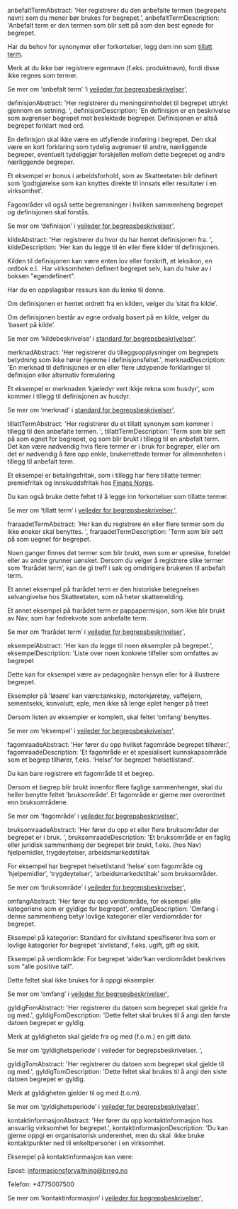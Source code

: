 

anbefaltTermAbstract: 'Her registrerer du den anbefalte termen (begrepets navn) som du mener bør brukes for begrepet.',
anbefaltTermDescription: 'Anbefalt term er den termen som blir sett på som den best egnede for begrepet.

Har du behov for synonymer eller forkortelser, legg dem inn som [tillatt term](https://doc.difi.no/data/veileder-for-begrepsbeskrivelser/#_5_2_tillatt_term). 

Merk at du ikke bør registrere egennavn (f.eks. produktnavn), fordi disse ikke regnes som termer.

Se mer om ‘anbefalt term’ ’i [veileder for begrepsbeskrivelser](https://doc.difi.no/data/veileder-for-begrepsbeskrivelser/#anbefalt)',


definisjonAbstract: 'Her registrerer du meningsinnholdet til begrepet uttrykt gjennom en setning. ',
definisjonDescription: 'En definisjon er en beskrivelse som avgrenser begrepet mot beslektede begreper. Definisjonen er altså begrepet forklart med ord.

En definisjon skal ikke være en utfyllende innføring i begrepet. Den skal være en kort forklaring som tydelig avgrenser til andre, nærliggende begreper, eventuelt tydeliggjør forskjellen mellom dette begrepet og andre nærliggende begreper.

Et eksempel er bonus i arbeidsforhold, som av Skatteetaten blir definert som ‘godtgjørelse som kan knyttes direkte til innsats eller resultater i en virksomhet’.

Fagområder vil også sette begrensninger i hvilken sammenheng begrepet og definisjonen skal forstås.

Se mer om ‘definisjon’ i [veileder for begrepsbeskrivelser](https://doc.difi.no/data/veileder-for-begrepsbeskrivelser/#definisjon)',



kildeAbstract: 'Her registrerer du hvor du har hentet definisjonen fra. ',
kildeDescription: 'Her kan du legge til én eller flere kilder til definisjonen. 

Kilden til definisjonen kan være enten lov eller forskrift, et leksikon, en ordbok e.l.  Har virksomheten definert begrepet selv, kan du huke av i boksen  "egendefinert".

Har du en oppslagsbar ressurs kan du lenke til denne.

Om definisjonen er hentet ordrett fra en kilden, velger du ‘sitat fra kilde’.

Om definisjonen består av egne ordvalg basert på en kilde, velger du ‘basert på kilde’.

Se mer om ‘kildebeskrivelse’ i [standard for begrepsbeskrivelser](https://doc.difi.no/data/forvaltningsstandard-begrepsbeskrivelser/#_valgfri_informasjon)',


merknadAbstract: 'Her registrerer du tilleggsopplysninger om begrepets betydning som ikke hører hjemme i definisjonsfeltet.',
merknadDescription: 'En merknad til definisjonen er en eller flere utdypende forklaringer til definisjon eller alternativ formulering 

Et eksempel er merknaden ‘kjæledyr vert ikkje rekna som husdyr’, som kommer i tillegg til definisjonen av husdyr.

Se mer om ‘merknad’ i [standard for begrepsbeskrivelser](https://doc.difi.no/data/forvaltningsstandard-begrepsbeskrivelser/#_valgfri_informasjon)',


tillattTermAbstract: 'Her registrerer du et tillatt synonym som kommer i tillegg til den anbefalte termen. ',
tillattTermDescription: 'Term som blir sett på som egnet for begrepet, og som blir brukt i tillegg til en anbefalt term. Det kan være nødvendig hvis flere termer er i bruk for begreper, eller om det er nødvendig å føre opp enkle, brukerrettede termer for allmennheten i tillegg til anbefalt term.

Et eksempel er betalingsfritak, som i tillegg har flere tillatte termer: premiefritak og innskuddsfritak hos [Finans Norge](https://www.finansnorge.no/ordliste/). 

Du kan også bruke dette feltet til å legge inn forkortelser som tillatte termer. 

Se mer om ‘tillatt term’ i [veileder for begrepsbeskrivelser.](https://doc.difi.no/data/veileder-for-begrepsbeskrivelser/#_5_2_tillatt_term)',


fraraadetTermAbstract: 'Her kan du registrere én eller flere termer som du ikke ønsker skal benyttes. ',
fraraadetTermDescription: 'Term som blir sett på som uegnet for begrepet.

Noen ganger finnes det termer som blir brukt, men som er upresise, foreldet eller av andre grunner uønsket. Dersom du velger å registrere slike termer som ‘frarådet term’, kan de gi treff i søk og omdirigere brukeren til anbefalt term. 

Et annet eksempel på frarådet term er den historiske betegnelsen selvangivelse hos Skatteetaten, som nå heter skattemelding.

Et annet eksempel på frarådet term er pappapermisjon, som ikke blir brukt av Nav, som har fedrekvote som anbefalte term.  

Se mer om ‘frarådet term’ i [veileder for begrepsbeskrivelser](https://doc.difi.no/data/veileder-for-begrepsbeskrivelser/#_5_3_frar%C3%A5det_term)',


eksempelAbstract: 'Her kan du legge til noen eksempler på begrepet.',
eksempelDescription: 'Liste over noen konkrete tilfeller som omfattes av begrepet 

Dette kan for eksempel være av pedagogiske hensyn eller for å illustrere begrepet.

Eksempler på ‘løsøre’ kan være:tankskip, motorkjøretøy, vaffeljern, sementsekk, konvolutt, eple, men ikke så lenge eplet henger på treet

Dersom listen av eksempler er komplett, skal feltet ‘omfang’ benyttes.

Se mer om ‘eksempel’ i [veileder for begrepsbeskrivelser](https://doc.difi.no/data/veileder-for-begrepsbeskrivelser/#omfang)',


fagomraadeAbstract: 'Her fører du opp hvilket fagområde begrepet tilhører.',
fagomraadeDescription: 'Et fagområde er et spesialisert kunnskapsområde som et begrep tilhører, f.eks. ‘Helse’ for begrepet ‘helsetilstand’.

Du kan bare registrere ett fagområde til et begrep.

Dersom et begrep blir brukt innenfor flere faglige sammenhenger, skal du heller benytte feltet ‘bruksområde’. Et fagområde er gjerne mer overordnet enn bruksområdene.

Se mer om ‘fagområde’ i [veileder for begrepsbeskrivelser](https://doc.difi.no/data/veileder-for-begrepsbeskrivelser/#_10_fagomr%C3%A5de_og_bruksomr%C3%A5de)',


bruksomraadeAbstract: 'Her fører du opp et eller flere bruksområder der begrepet er i bruk. ',
bruksomraadeDescription: 'Et bruksområde er en faglig eller juridisk sammenheng der begrepet blir brukt, f.eks. (hos Nav) hjelpemidler, trygdeytelser, arbeidsmarkedstiltak

For eksempel har begrepet helsetilstand ‘helse’ som fagområde og ‘hjelpemidler’, ‘trygdeytelser’, ‘arbeidsmarkedstiltak’ som bruksområder.

Se mer om ‘bruksområde’ i [veileder for begrepsbeskrivelser](https://doc.difi.no/data/veileder-for-begrepsbeskrivelser/#_10_fagomr%C3%A5de_og_bruksomr%C3%A5de)',


omfangAbstract: 'Her fører du opp verdiområde, for eksempel alle kategoriene  som er gyldige for begrepet',
omfangDescription: 'Omfang i denne sammenheng betyr lovlige kategorier eller verdiområder for begrepet.

Eksempel på kategorier: Standard for sivilstand spesifiserer hva som er lovlige kategorier for begrepet ‘sivilstand’, f.eks. ugift, gift og skilt.

Eksempel på verdiområde: For begrepet ‘alder’kan verdiområdet beskrives som “alle positive tall”.

Dette feltet skal ikke brukes for å oppgi eksempler.  

Se mer om ‘omfang’ i [veileder for begrepsbeskrivelser](https://doc.difi.no/data/veileder-for-begrepsbeskrivelser/#omfang)',

gyldigFomAbstract: 'Her registrerer du datoen som begrepet skal gjelde fra og med.',
gyldigFomDescription: 'Dette feltet skal brukes til å angi den første datoen begrepet er gyldig. 

Merk at gyldigheten skal gjelde fra og med (f.o.m.) en gitt dato.

Se mer om ‘gyldighetsperiode’ i veileder for begrepsbeskrivelser. ',


gyldigTomAbstract: 'Her registrerer du datoen som begrepet skal gjelde til og med.',
gyldigTomDescription: 'Dette feltet skal brukes til å angi den siste datoen begrepet er gyldig.

Merk at gyldigheten gjelder til og med (t.o.m).

Se mer om ‘gyldighetsperiode’ i [veileder for begrepsbeskrivelser](https://doc.difi.no/data/veileder-for-begrepsbeskrivelser/#gyldighetsperiode)',



kontaktinformasjonAbstract: 'Her fører du opp kontaktinformasjon hos ansvarlig virksomhet for begrepet.',
kontaktinformasjonDescription: 'Du kan gjerne oppgi en organisatorisk underenhet, men du skal  ikke bruke kontaktpunkter ned til enkeltpersoner i en virksomhet.

Eksempel på kontaktinformasjon kan være: 

Epost: informasjonsforvaltning@brreg.no

Telefon: +4775007500

Se mer om ‘kontaktinformasjon’ i [veileder for begrepsbeskrivelser](https://doc.difi.no/data/veileder-for-begrepsbeskrivelser/#_12_ansvarlig_virksomhet_og_kontaktpunkt)',


